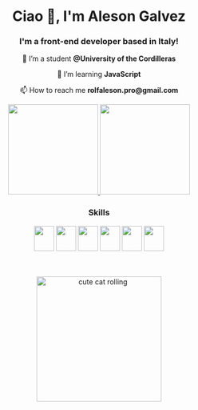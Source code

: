 <div align="center">
  <h1>Ciao 👋, I'm Aleson Galvez</h1>
  <h3>I'm a front-end developer based in Italy!</h3>

  <div>
    <p>🔭 I’m a student <strong>@University of the Cordilleras</strong></p>
    <p>🌱 I’m learning <strong>JavaScript</strong></p>
    <p>📫 How to reach me <strong>rolfaleson.pro@gmail.com</strong></p>
  </div>

  <div>
    <a href="https://github.com/alesonpro">
    <img height="180em" src="https://github-readme-stats.vercel.app/api?username=alesonpro&show_icons=true&theme=radical&include_all_commits=true&count_private=true"/>
    <img height="180em" src="https://github-readme-stats.vercel.app/api/top-langs/?username=alesonpro&layout=compact&langs_count=7&theme=radical"/>
  </div>

   <div style="display: inline-block">
     <h3>Skills</h3>
     <img src="https://cdn.jsdelivr.net/gh/devicons/devicon/icons/html5/html5-original-wordmark.svg" width="40" height="50" align="center"/>
     <img src="https://cdn.jsdelivr.net/gh/devicons/devicon/icons/css3/css3-original-wordmark.svg" width="40" height="50"  align="center" />
     <img src="https://cdn.jsdelivr.net/gh/devicons/devicon/icons/javascript/javascript-original.svg" width="40" height="50" align="center"  />
     <img src="https://cdn.jsdelivr.net/gh/devicons/devicon/icons/sass/sass-original.svg" width="40" height="50"  align="center"  />
     <img src="https://cdn.jsdelivr.net/gh/devicons/devicon/icons/java/java-original-wordmark.svg" width="40" height="50" align="center" />
     <img src="https://cdn.jsdelivr.net/gh/devicons/devicon/icons/python/python-original-wordmark.svg" width="40" height="50"  align="center"  /> 
     <br>
     <br>
     <br>
     <br>
      <img alt="cute cat rolling" width="250px" src="https://c.tenor.com/tkhBN6TlHkoAAAAi/bttv-rolling-cat.gif">
  </div>
</div>



 

 








